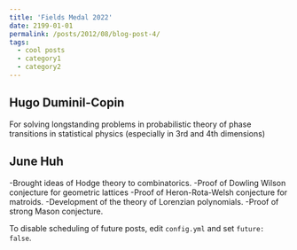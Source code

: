 ```yaml
---
title: 'Fields Medal 2022'
date: 2199-01-01
permalink: /posts/2012/08/blog-post-4/
tags:
  - cool posts
  - category1
  - category2
---
```


## Hugo Duminil-Copin
For solving longstanding problems in probabilistic theory of phase transitions in statistical physics (especially in 3rd and 4th dimensions)

## June Huh
-Brought ideas of Hodge theory to combinatorics.
-Proof of Dowling Wilson conjecture for geometric lattices
-Proof of Heron-Rota-Welsh conjecture for matroids.
-Development of the theory of Lorenzian polynomials.
-Proof of  strong Mason conjecture.

To disable scheduling of future posts, edit `config.yml` and set `future: false`. 
